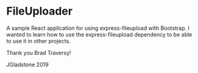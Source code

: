 # FileUploader



A sample React application for using express-fileupload with Bootstrap.
I wanted to learn how to use the express-fileupload dependency to be able to  use it in other projects.

Thank you Brad Traversy!

JGladstone 2019




